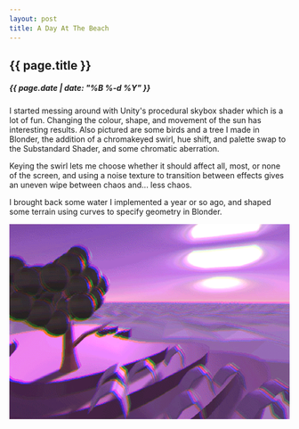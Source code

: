 ```yaml
---
layout: post
title: A Day At The Beach
---
```

{{ page.title }}
----------------
<h5>{{ page.date | date: "%B %-d %Y" }}</h5>

I started messing around with Unity's procedural skybox shader which is a lot
of fun. Changing the colour, shape, and movement of the sun has interesting
results. Also pictured are some birds and a tree I made in Blonder, the addition
of a chromakeyed swirl, hue shift, and palette swap to the Substandard Shader,
and some chromatic aberration.

Keying the swirl lets me choose whether it should affect all, most, or none of
the screen, and using a noise texture to transition between effects gives an
uneven wipe between chaos and... less chaos. 

I brought back some water I implemented a year or so ago, and shaped some terrain
using curves to specify geometry in Blonder.

<img src="/images/2016/Feb/DayAtTheBeach.gif">
